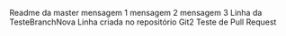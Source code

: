 ﻿Readme da master
mensagem 1
mensagem 2
mensagem 3
Linha da TesteBranchNova
Linha criada no repositório Git2
Teste de Pull Request